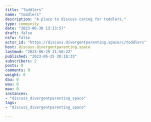 ```yaml
---
title: "Toddlers" 
name: "toddlers"
description: "A place to discuss caring for toddlers."
type: community
date: "2023-06-30 13:13:57"
draft: false
nsfw: false
actor_id: "https://discuss.divergentparenting.space/c/toddlers"
host: discuss.divergentparenting.space
lastmod: "2023-06-29 21:56:22"
published: "2023-06-25 20:18:33"
subscribers: 2
posts: 0
comments: 0
weight: 0
dau: 0
wau: 0
mau: 0
instances:
- "discuss_divergentparenting_space"
tags: 
- "discuss_divergentparenting_space"

---
```

